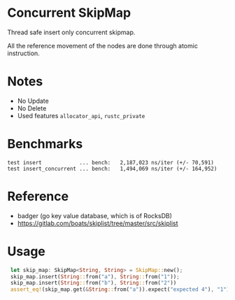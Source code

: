 # Concurrent SkipMap

Thread safe insert only concurrent skipmap.

All the reference movement of the nodes are done through atomic instruction.

# Notes

- No Update
- No Delete
- Used features `allocator_api`, `rustc_private`

# Benchmarks

```
test insert            ... bench:   2,187,023 ns/iter (+/- 70,591)
test insert_concurrent ... bench:   1,494,069 ns/iter (+/- 164,952)

```

# Reference

- badger (go key value database, which is of RocksDB)
- https://gitlab.com/boats/skiplist/tree/master/src/skiplist

# Usage
```rust
 let skip_map: SkipMap<String, String> = SkipMap::new();
 skip_map.insert(String::from("a"), String::from("1"));
 skip_map.insert(String::from("b"), String::from("2"))
 assert_eq!(skip_map.get(&String::from("a")).expect("expected 4"), "1");
```